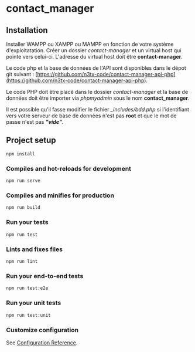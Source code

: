 # contact_manager

## Installation
Installer WAMPP ou XAMPP ou MAMPP en fonction de votre système d'exploitatation.
Créer un dossier *contact-manager* et un virtual host qui pointe vers celui-ci. L'adresse du virtual host doit être **contact-manager**.

Le code php et la base de données de l'API sont disponibles dans le dépot git suivant :  [https://github.com/n3tx-code/contact-manager-api-php](https://github.com/n3tx-code/contact-manager-api-php).

Le code PHP doit être placé dans le dossier *contact-manager* et la base de données doit être importer via *phpmyadmin* sous le nom **contact_manager**.

Il est possible qu'il fasse modifier le fichier *_includes/bdd.php* si l'identifiant vers votre serveur de base de données n'est pas **root** et que le mot de passe n'est pas ***"vide"***.

## Project setup
```
npm install
```

### Compiles and hot-reloads for development
```
npm run serve
```

### Compiles and minifies for production
```
npm run build
```

### Run your tests
```
npm run test
```

### Lints and fixes files
```
npm run lint
```

### Run your end-to-end tests
```
npm run test:e2e
```

### Run your unit tests
```
npm run test:unit
```

### Customize configuration
See [Configuration Reference](https://cli.vuejs.org/config/).
